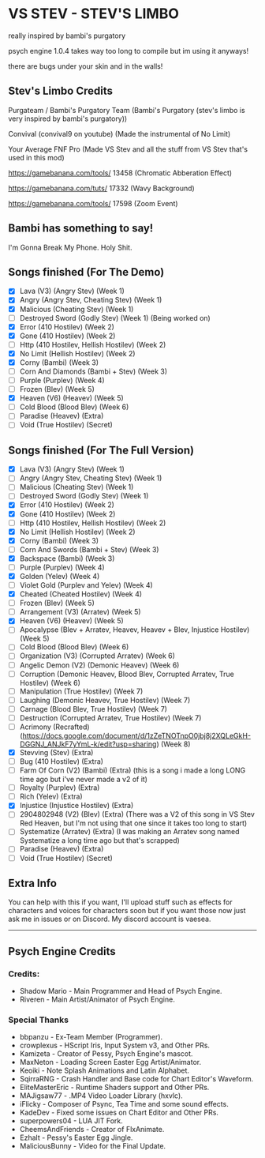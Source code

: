 # VS STEV - STEV'S LIMBO
really inspired by bambi's purgatory

psych engine 1.0.4 takes way too long to compile but im using it anyways!

there are bugs under your skin and in the walls!

## Stev's Limbo Credits
Purgateam / Bambi's Purgatory Team (Bambi's Purgatory (stev's limbo is very inspired by bambi's purgatory))

Convival (convival9 on youtube) (Made the instrumental of  No Limit)

Your Average FNF Pro (Made VS Stev and all the stuff from VS Stev that's used in this mod)

https://gamebanana.com/tools/ 13458 (Chromatic Abberation Effect)

https://gamebanana.com/tuts/ 17332 (Wavy Background)

https://gamebanana.com/tools/ 17598 (Zoom Event)

## Bambi has something to say!
I'm Gonna Break My Phone. Holy Shit.

## Songs finished (For The Demo)
- [x] Lava (V3) (Angry Stev) (Week 1)
- [x] Angry (Angry Stev, Cheating Stev) (Week 1)
- [x] Malicious (Cheating Stev) (Week 1)
- [ ] Destroyed Sword (Godly Stev) (Week 1) (Being worked on)
- [x] Error (410 Hostilev) (Week 2)
- [x] Gone (410 Hostilev) (Week 2)
- [ ] Http (410 Hostilev, Hellish Hostilev) (Week 2)
- [x] No Limit (Hellish Hostilev) (Week 2)
- [x] Corny (Bambi) (Week 3)
- [ ] Corn And Diamonds (Bambi + Stev) (Week 3)
- [ ] Purple (Purplev) (Week 4)
- [ ] Frozen (Blev) (Week 5)
- [x] Heaven (V6) (Heavev) (Week 5)
- [ ] Cold Blood (Blood Blev) (Week 6)
- [ ] Paradise (Heavev) (Extra)
- [ ] Void (True Hostilev) (Secret)

## Songs finished (For The Full Version)
- [x] Lava (V3) (Angry Stev) (Week 1)
- [ ] Angry (Angry Stev, Cheating Stev) (Week 1)
- [ ] Malicious (Cheating Stev) (Week 1)
- [ ] Destroyed Sword (Godly Stev) (Week 1)
- [x] Error (410 Hostilev) (Week 2)
- [x] Gone (410 Hostilev) (Week 2)
- [ ] Http (410 Hostilev, Hellish Hostilev) (Week 2)
- [x] No Limit (Hellish Hostilev) (Week 2)
- [x] Corny (Bambi) (Week 3)
- [ ] Corn And Swords (Bambi + Stev) (Week 3)
- [x] Backspace (Bambi) (Week 3)
- [ ] Purple (Purplev) (Week 4)
- [x] Golden (Yelev) (Week 4)
- [ ] Violet Gold (Purplev and Yelev) (Week 4)
- [x] Cheated (Cheated Hostilev) (Week 4)
- [ ] Frozen (Blev) (Week 5)
- [ ] Arrangement (V3) (Arratev) (Week 5)
- [x] Heaven (V6) (Heavev) (Week 5)
- [ ] Apocalypse (Blev + Arratev, Heavev, Heavev + Blev, Injustice Hostilev) (Week 5)
- [ ] Cold Blood (Blood Blev) (Week 6)
- [ ] Organization (V3) (Corrupted Arratev) (Week 6)
- [ ] Angelic Demon (V2) (Demonic Heavev) (Week 6)
- [ ] Corruption (Demonic Heavev, Blood Blev, Corrupted Arratev, True Hostilev)  (Week 6)
- [ ] Manipulation (True Hostilev) (Week 7)
- [ ] Laughing (Demonic Heavev, True Hostilev) (Week 7)
- [ ] Carnage (Blood Blev, True Hostilev) (Week 7)
- [ ] Destruction (Corrupted Arratev, True Hostilev) (Week 7)
- [ ] Acrimony (Recrafted) (https://docs.google.com/document/d/1zZeTNOTnpO0jbj8j2XQLeGkH-DGGNJ_ANJkF7yYmL-k/edit?usp=sharing) (Week 8)
- [x] Stevving (Stev) (Extra)
- [ ] Bug (410 Hostilev) (Extra)
- [ ] Farm Of Corn (V2) (Bambi) (Extra) (this is a song i made a long LONG time ago but i've never made a v2 of it)
- [ ] Royalty (Purplev) (Extra)
- [ ] Rich (Yelev) (Extra)
- [x] Injustice (Injustice Hostilev) (Extra)
- [ ] 2904802948 (V2) (Blev) (Extra) (There was a V2 of this song in VS Stev Red Heaven, but I'm not using that one since it takes too long to start)
- [ ] Systematize (Arratev) (Extra) (I was making an Arratev song named Systematize a long time ago but that's scrapped)
- [ ] Paradise (Heavev) (Extra)
- [ ] Void (True Hostilev) (Secret)

## Extra Info
You can help with this if you want, I'll upload stuff such as effects for characters and voices for characters soon but if you want those now just ask me in issues or on Discord.
My discord account is vaesea.

***

## Psych Engine Credits
### Credits:
* Shadow Mario - Main Programmer and Head of Psych Engine.
* Riveren - Main Artist/Animator of Psych Engine.

### Special Thanks
* bbpanzu - Ex-Team Member (Programmer).
* crowplexus - HScript Iris, Input System v3, and Other PRs.
* Kamizeta - Creator of Pessy, Psych Engine's mascot.
* MaxNeton - Loading Screen Easter Egg Artist/Animator.
* Keoiki - Note Splash Animations and Latin Alphabet.
* SqirraRNG - Crash Handler and Base code for Chart Editor's Waveform.
* EliteMasterEric - Runtime Shaders support and Other PRs.
* MAJigsaw77 - .MP4 Video Loader Library (hxvlc).
* iFlicky - Composer of Psync, Tea Time and some sound effects.
* KadeDev - Fixed some issues on Chart Editor and Other PRs.
* superpowers04 - LUA JIT Fork.
* CheemsAndFriends - Creator of FlxAnimate.
* Ezhalt - Pessy's Easter Egg Jingle.
* MaliciousBunny - Video for the Final Update.
